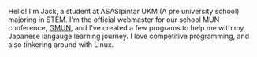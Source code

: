 Hello! I'm Jack, a student at ASASIpintar UKM (A pre university school) majoring in STEM. I'm the official webmaster for our school MUN conference, [GMUN](https://genmun.github.io/), and I've created a few programs to help me with my Japanese langauge learning journey. I love competitive programming, and also tinkering around with Linux.
